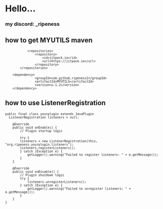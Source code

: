 # Hello...

### my discord: _ripeness

## how to get MYUTILS maven
<sup>

                <repositories>
                    <repository>
                        <id>jitpack.io</id>
                        <url>https://jitpack.io</url>
                    </repository>
		    </repositories>

		<dependency>
                    <groupId>com.github.ripeness2</groupId>
                    <artifactId>MYUTILS</artifactId>
                    <version>u-1.2</version>
		</dependency>

</sup>

## how to use ListenerRegistration

<sup>

    public final class yourplugin extends JavaPlugin
      ListenerRegistration listeners = null;

	    @Override
	    public void onEnable() {
	        // Plugin startup logic

            try {
	        listeners = new ListenerRegistration(this, "org.ripeness.yourplugin.listeners");
	        listeners.registerListeners();
            } catch (Exception e) {
                getLogger().warning("Failed to register listeners: " + e.getMessage());
            }
	    }
	
	    @Override
	    public void onDisable() {
	        // Plugin shutdown logic
	        try {
	            listeners.unregisterListeners();
	        } catch (Exception e) {
	            getLogger().warning("Failed to unregister listeners: " + e.getMessage());
	        }
	    }
	}

</sup>